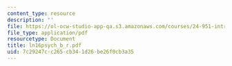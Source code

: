 ```yaml
---
content_type: resource
description: ''
file: https://ol-ocw-studio-app-qa.s3.amazonaws.com/courses/24-951-introduction-to-syntax-fall-2003/7c29247cc265cb341d26be26f0cb3a35_ln16psych_b_r.pdf
file_type: application/pdf
resourcetype: Document
title: ln16psych_b_r.pdf
uid: 7c29247c-c265-cb34-1d26-be26f0cb3a35
---
```

